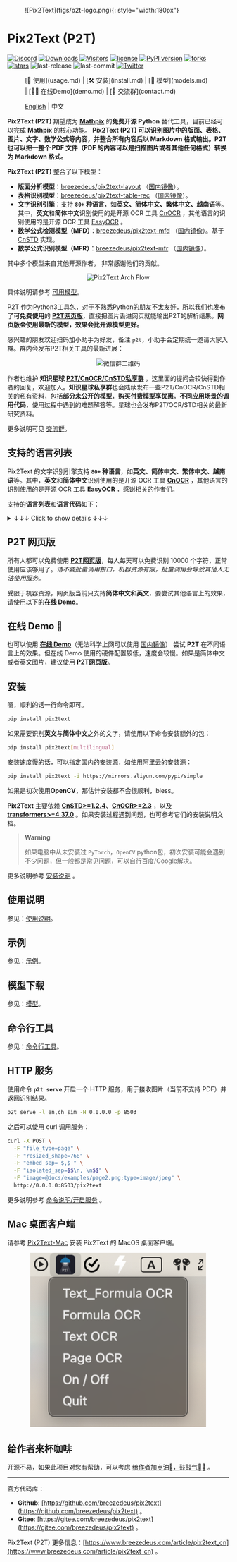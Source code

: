 <figure markdown>
![Pix2Text](figs/p2t-logo.png){: style="width:180px"}
</figure>

# Pix2Text (P2T)
[![Discord](https://img.shields.io/discord/1200765964434821260?label=Discord)](https://discord.gg/GgD87WM8Tf)
[![Downloads](https://static.pepy.tech/personalized-badge/pix2text?period=total&units=international_system&left_color=grey&right_color=orange&left_text=Downloads)](https://pepy.tech/project/pix2text)
[![Visitors](https://api.visitorbadge.io/api/visitors?path=https%3A%2F%2Fpix2text.readthedocs.io%2Fzh%2Flatest%2F&label=Visitors&countColor=%23f5c791&style=flat&labelStyle=none)](https://visitorbadge.io/status?path=https%3A%2F%2Fpix2text.readthedocs.io%2Fzh%2Flatest%2F)
[![license](https://img.shields.io/github/license/breezedeus/pix2text)](./LICENSE)
[![PyPI version](https://badge.fury.io/py/pix2text.svg)](https://badge.fury.io/py/pix2text)
[![forks](https://img.shields.io/github/forks/breezedeus/pix2text)](https://github.com/breezedeus/pix2text)
[![stars](https://img.shields.io/github/stars/breezedeus/pix2text)](https://github.com/breezedeus/pix2text)
![last-release](https://img.shields.io/github/release-date/breezedeus/pix2text)
![last-commit](https://img.shields.io/github/last-commit/breezedeus/pix2text)
[![Twitter](https://img.shields.io/twitter/url?url=https%3A%2F%2Ftwitter.com%2Fbreezedeus)](https://twitter.com/breezedeus)

<figure markdown>
[📖 使用](usage.md) |
[🛠️ 安装](install.md) |
[🧳 模型](models.md) |
[🛀🏻 在线Demo](demo.md) |
[💬 交流群](contact.md)

[English](index_en.md) | 中文
</figure>

**Pix2Text (P2T)** 期望成为 **[Mathpix](https://mathpix.com/)** 的**免费开源 Python** 替代工具，目前已经可以完成 **Mathpix** 的核心功能。
**Pix2Text (P2T) 可以识别图片中的版面、表格、图片、文字、数学公式等内容，并整合所有内容后以 Markdown 格式输出。P2T 也可以把一整个 PDF 文件（PDF 的内容可以是扫描图片或者其他任何格式）转换为 Markdown 格式。**

**Pix2Text (P2T)** 整合了以下模型：

- **版面分析模型**：[breezedeus/pix2text-layout](https://huggingface.co/breezedeus/pix2text-layout) （[国内镜像](https://hf-mirror.com/breezedeus/pix2text-layout)）。
- **表格识别模型**：[breezedeus/pix2text-table-rec](https://huggingface.co/breezedeus/pix2text-table-rec) （[国内镜像](https://hf-mirror.com/breezedeus/pix2text-table-rec)）。
- **文字识别引擎**：支持 **`80+` 种语言**，如**英文、简体中文、繁体中文、越南语**等。其中，**英文**和**简体中文**识别使用的是开源 OCR 工具 [CnOCR](https://github.com/breezedeus/cnocr) ，其他语言的识别使用的是开源 OCR 工具 [EasyOCR](https://github.com/JaidedAI/EasyOCR) 。
- **数学公式检测模型（MFD）**：[breezedeus/pix2text-mfd](https://huggingface.co/breezedeus/pix2text-mfd) （[国内镜像](https://hf-mirror.com/breezedeus/pix2text-mfd)）。基于 [CnSTD](https://github.com/breezedeus/cnstd) 实现。
- **数学公式识别模型（MFR）**：[breezedeus/pix2text-mfr](https://huggingface.co/breezedeus/pix2text-mfr) （[国内镜像](https://hf-mirror.com/breezedeus/pix2text-mfr)）。

其中多个模型来自其他开源作者， 非常感谢他们的贡献。

<div align="center">
  <img src="figs/arch-flow.jpg" alt="Pix2Text Arch Flow"/>
</div>

具体说明请参考 [可用模型](models.md)。


P2T 作为Python3工具包，对于不熟悉Python的朋友不太友好，所以我们也发布了**可免费使用**的 **[P2T网页版](https://p2t.breezedeus.com)**，直接把图片丢进网页就能输出P2T的解析结果。**网页版会使用最新的模型，效果会比开源模型更好。**

感兴趣的朋友欢迎扫码加小助手为好友，备注 `p2t`，小助手会定期统一邀请大家入群。群内会发布P2T相关工具的最新进展：

<div align="center">
  <img src="figs/wx-qr-code.JPG" alt="微信群二维码" width="300px"/>
</div>

作者也维护 **知识星球** [**P2T/CnOCR/CnSTD私享群**](https://t.zsxq.com/FEYZRJQ) ，这里面的提问会较快得到作者的回复，欢迎加入。**知识星球私享群**也会陆续发布一些P2T/CnOCR/CnSTD相关的私有资料，包括**部分未公开的模型**，**购买付费模型享优惠**，**不同应用场景的调用代码**，使用过程中遇到的难题解答等。星球也会发布P2T/OCR/STD相关的最新研究资料。

更多说明可见 [交流群](contact.md)。


## 支持的语言列表

Pix2Text 的文字识别引擎支持 **`80+` 种语言**，如**英文、简体中文、繁体中文、越南语**等。其中，**英文**和**简体中文**识别使用的是开源 OCR 工具 **[CnOCR](https://github.com/breezedeus/cnocr)** ，其他语言的识别使用的是开源 OCR 工具 **[EasyOCR](https://github.com/JaidedAI/EasyOCR)** ，感谢相关的作者们。

支持的**语言列表**和**语言代码**如下：
<details>
<summary>↓↓↓ Click to show details ↓↓↓</summary>

| Language            | Code Name   |
| ------------------- | ----------- |
| Abaza               | abq         |
| Adyghe              | ady         |
| Afrikaans           | af          |
| Angika              | ang         |
| Arabic              | ar          |
| Assamese            | as          |
| Avar                | ava         |
| Azerbaijani         | az          |
| Belarusian          | be          |
| Bulgarian           | bg          |
| Bihari              | bh          |
| Bhojpuri            | bho         |
| Bengali             | bn          |
| Bosnian             | bs          |
| Simplified Chinese  | ch_sim      |
| Traditional Chinese | ch_tra      |
| Chechen             | che         |
| Czech               | cs          |
| Welsh               | cy          |
| Danish              | da          |
| Dargwa              | dar         |
| German              | de          |
| English             | en          |
| Spanish             | es          |
| Estonian            | et          |
| Persian (Farsi)     | fa          |
| French              | fr          |
| Irish               | ga          |
| Goan Konkani        | gom         |
| Hindi               | hi          |
| Croatian            | hr          |
| Hungarian           | hu          |
| Indonesian          | id          |
| Ingush              | inh         |
| Icelandic           | is          |
| Italian             | it          |
| Japanese            | ja          |
| Kabardian           | kbd         |
| Kannada             | kn          |
| Korean              | ko          |
| Kurdish             | ku          |
| Latin               | la          |
| Lak                 | lbe         |
| Lezghian            | lez         |
| Lithuanian          | lt          |
| Latvian             | lv          |
| Magahi              | mah         |
| Maithili            | mai         |
| Maori               | mi          |
| Mongolian           | mn          |
| Marathi             | mr          |
| Malay               | ms          |
| Maltese             | mt          |
| Nepali              | ne          |
| Newari              | new         |
| Dutch               | nl          |
| Norwegian           | no          |
| Occitan             | oc          |
| Pali                | pi          |
| Polish              | pl          |
| Portuguese          | pt          |
| Romanian            | ro          |
| Russian             | ru          |
| Serbian (cyrillic)  | rs_cyrillic |
| Serbian (latin)     | rs_latin    |
| Nagpuri             | sck         |
| Slovak              | sk          |
| Slovenian           | sl          |
| Albanian            | sq          |
| Swedish             | sv          |
| Swahili             | sw          |
| Tamil               | ta          |
| Tabassaran          | tab         |
| Telugu              | te          |
| Thai                | th          |
| Tajik               | tjk         |
| Tagalog             | tl          |
| Turkish             | tr          |
| Uyghur              | ug          |
| Ukranian            | uk          |
| Urdu                | ur          |
| Uzbek               | uz          |
| Vietnamese          | vi          |

> Ref: [Supported Languages](https://www.jaided.ai/easyocr/) .

</details>



## P2T 网页版

所有人都可以免费使用 **[P2T网页版](https://p2t.breezedeus.com)**，每人每天可以免费识别 10000 个字符，正常使用应该够用了。*请不要批量调用接口，机器资源有限，批量调用会导致其他人无法使用服务。*

受限于机器资源，网页版当前只支持**简体中文和英文**，要尝试其他语言上的效果，请使用以下的**在线 Demo**。



## 在线 Demo 🤗

也可以使用 **[在线 Demo](https://huggingface.co/spaces/breezedeus/Pix2Text-Demo)**（无法科学上网可以使用 [国内镜像](https://hf.qhduan.com/spaces/breezedeus/Pix2Text-Demo)） 尝试 **P2T** 在不同语言上的效果。但在线 Demo 使用的硬件配置较低，速度会较慢。如果是简体中文或者英文图片，建议使用 **[P2T网页版](https://p2t.breezedeus.com)**。


## 安装

嗯，顺利的话一行命令即可。

```bash
pip install pix2text
```

如果需要识别**英文**与**简体中文**之外的文字，请使用以下命令安装额外的包：

```bash
pip install pix2text[multilingual]
```

安装速度慢的话，可以指定国内的安装源，如使用阿里云的安装源：

```bash
pip install pix2text -i https://mirrors.aliyun.com/pypi/simple
```

如果是初次使用**OpenCV**，那估计安装都不会很顺利，bless。

**Pix2Text** 主要依赖 [**CnSTD>=1.2.4**](https://github.com/breezedeus/cnstd)、[**CnOCR>=2.3**](https://github.com/breezedeus/cnocr) ，以及 [**transformers>=4.37.0**](https://github.com/huggingface/transformers) 。如果安装过程遇到问题，也可参考它们的安装说明文档。

> **Warning**
>
> 如果电脑中从未安装过 `PyTorch`，`OpenCV` python包，初次安装可能会遇到不少问题，但一般都是常见问题，可以自行百度/Google解决。

更多说明参考 [安装说明](install.md) 。


## 使用说明

参见：[使用说明](usage.md)。

## 示例

参见：[示例](examples.md)。

## 模型下载

参见：[模型](models.md)。

## 命令行工具

参见：[命令行工具](command.md)。


## HTTP 服务

使用命令 **`p2t serve`** 开启一个 HTTP 服务，用于接收图片（当前不支持 PDF）并返回识别结果。

```bash
p2t serve -l en,ch_sim -H 0.0.0.0 -p 8503
```

之后可以使用 curl 调用服务：

```bash
curl -X POST \
  -F "file_type=page" \
  -F "resized_shape=768" \
  -F "embed_sep= $,$ " \
  -F "isolated_sep=$$\n, \n$$" \
  -F "image=@docs/examples/page2.png;type=image/jpeg" \
  http://0.0.0.0:8503/pix2text
```

更多说明参考 [命令说明/开启服务](command.md) 。

## Mac 桌面客户端

请参考 [Pix2Text-Mac](https://github.com/breezedeus/Pix2Text-Mac) 安装 Pix2Text 的 MacOS 桌面客户端。

<div align="center">
  <img src="https://github.com/breezedeus/Pix2Text-Mac/raw/main/assets/on_menu_bar.jpg" alt="Pix2Text Mac 客户端" width="400px"/>
</div>


## 给作者来杯咖啡

开源不易，如果此项目对您有帮助，可以考虑 [给作者加点油🥤，鼓鼓气💪🏻](buymeacoffee.md) 。

---

官方代码库：

* **Github**: [https://github.com/breezedeus/pix2text](https://github.com/breezedeus/pix2text) 。
* **Gitee**: [https://gitee.com/breezedeus/pix2text](https://gitee.com/breezedeus/pix2text) 。

Pix2Text (P2T) 更多信息：[https://www.breezedeus.com/article/pix2text_cn](https://www.breezedeus.com/article/pix2text_cn) 。
